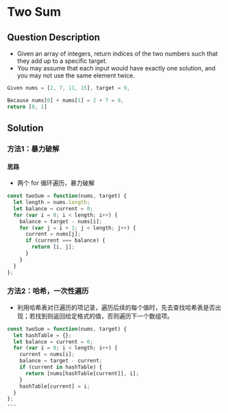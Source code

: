 # Two Sum

## Question Description
* Given an array of integers, return indices of the two numbers such that they add up to a specific target.
* You may assume that each input would have exactly one solution, and you may not use the same element twice.
```js
Given nums = [2, 7, 11, 15], target = 9,

Because nums[0] + nums[1] = 2 + 7 = 9,
return [0, 1]
```

## Solution
  
### 方法1：暴力破解

#### 思路
* 两个 for 循环遍历，暴力破解

```js
const twoSum = function(nums, target) {
  let length = nums.length;
  let balance = current = 0;
  for (var i = 0; i < length; i++) {
    balance = target - nums[i];
    for (var j = i + 1; j < length; j++) {
      current = nums[j];
      if (current === balance) {
        return [i, j];
      }
    }
  }
};
```

### 方法2：哈希，一次性遍历
* 利用哈希表对已遍历的项记录，遍历后续的每个值时，先去查找哈希表是否出现；若找到则返回给定格式的值，否则遍历下一个数组项。

```js
const twoSum = function(nums, target) {
  let hashTable = {};
  let balance = current = 0;
  for (var i = 0; i < length; i++) {
    current = nums[i];
    balance = target - current;
    if (current in hashTable) {
      return [nums[hashTable[current]], i];
    }
    hashTable[current] = i;
  }
};
···